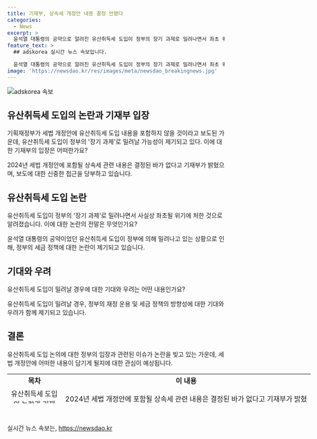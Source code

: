 ```yaml
---
title: 기재부, 상속세 개정안 내용 결정 안됐다
categories:
  - News
excerpt: >
  윤석열 대통령의 공약으로 알려진 유산취득세 도입이 정부의 장기 과제로 밀려나면서 좌초 위기에 처한 상황이라고 기획재정부에 따른 보도에 따르면 이번 달 세법 개정안에는 유산취득세 도입이 포함되지 않을 것으로 전망되고 있다. 단, 기재부는 2024년 세법 개정안에 포함될 상속세 내용은 아직 결정되지 않았으며, 보도 시 신중을 기해 달라고 밝혔다.
feature_text: >
  ## adskorea 실시간 뉴스 속보입니다.

  윤석열 대통령의 공약으로 알려진 유산취득세 도입이 정부의 장기 과제로 밀려나면서 좌초 위기에 처한 상황이라고 기획재정부에 따른 보도에 따르면 이번 달 세법 개정안에는 유산취득세 도입이 포함되지 않을 것으로 전망되고 있다. 단, 기재부는 2024년 세법 개정안에 포함될 상속세 내용은 아직 결정되지 않았으며, 보도 시 신중을 기해 달라고 밝혔다.
image: 'https://newsdao.kr/res/images/meta/newsdao_breakingnews.jpg'
---
```


<p><img src="https://newsdao.kr/res/images/meta/newsdao_breakingnews.jpg" alt="adskorea 속보" /></p>

<h2 data-ke-size="size26">유산취득세 도입의 논란과 기재부 입장</h2>

<p>기획재정부가 세법 개정안에 유산취득세 도입 내용을 포함하지 않을 것이라고 보도된 가운데, 유산취득세 도입이 정부의 '장기 과제'로 밀려날 가능성이 제기되고 있다. 이에 대한 기재부의 입장은 어떠한가요?</p>

<p data-ke-size="size16">2024년 세법 개정안에 포함될 상속세 관련 내용은 결정된 바가 없다고 기재부가 밝혔으며, 보도에 대한 신중한 접근을 당부하고 있습니다.</p>

<h2 data-ke-size="size26">유산취득세 도입 논란</h2>

<p>유산취득세 도입이 정부의 '장기 과제'로 밀려나면서 사실상 좌초될 위기에 처한 것으로 알려졌습니다. 이에 대한 논란의 전말은 무엇인가요?</p>

<p data-ke-size="size16">윤석열 대통령의 공약이었던 유산취득세 도입이 정부에 의해 밀려나고 있는 상황으로 인해, 정부의 세금 정책에 대한 논란이 제기되고 있습니다.</p>

<h2 data-ke-size="size26">기대와 우려</h2>

<p>유산취득세 도입이 밀려날 경우에 대한 기대와 우려는 어떤 내용인가요?</p>

<p data-ke-size="size16">유산취득세 도입이 밀려날 경우, 정부의 재정 운용 및 세금 정책의 방향성에 대한 기대와 우려가 함께 제기되고 있습니다.</p>

<h2 data-ke-size="size26">결론</h2>

<p>유산취득세 도입 논의에 대한 정부의 입장과 관련된 이슈가 논란을 빚고 있는 가운데, 세법 개정안에 어떠한 내용이 담기게 될지에 대한 관심이 예상됩니다.</p>

<table style="width: 703px; height: 68px;">
<tbody>
<tr>
<td style="text-align: center; width: 111px; height: 17px;"><b>목차</b></td>
<td style="text-align: center; width: 570px; height: 17px;"><b>이 내용</b></td>
</tr>
<tr>
<td style="text-align: center; width: 111px; height: 17px;">유산취득세 도입의 논란과 기재부 입장</td>
<td style="text-align: center; width: 570px; height: 17px;">2024년 세법 개정안에 포함될 상속세 관련 내용은 결정된 바가 없다고 기재부가 밝혔으며, 보도에 대한 신중한 접근을 당부하고 있습니다.</td>
</tr>
<tr>
<td style="text-align: center; width: 111px; height: 17px;">유산취득세 도입 논란</td>
<td style="text-align: center; width: 570px; height: 17px;">윤석열 대통령의 공약이었던 유산취득세 도입이 정부에 의해 밀려나고 있는 상황으로 인해, 정부의 세금 정책에 대한 논란이 제기되고 있습니다.</td>
</tr>
<tr>
<td style="text-align: center; width: 111px; height: 17px;">기대와 우려</td>
<td style="text-align: center; width: 570px; height: 17px;">유산취득세 도입이 밀려날 경우, 정부의 재정 운용 및 세금 정책의 방향성에 대한 기대와 우려가 함께 제기되고 있습니다.</td>
</tr>
</tbody>
</table>

<p data-ke-size="size16">&nbsp;</p>
실시간 뉴스 속보는, <a href="https://newsdao.kr" rel="dofollow">https://newsdao.kr</a>


